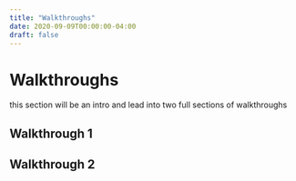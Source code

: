 ```yaml
---
title: "Walkthroughs"
date: 2020-09-09T00:00:00-04:00
draft: false
---
```


Walkthroughs
============

this section will be an intro and lead into two full sections of walkthroughs


Walkthrough 1
-------------

Walkthrough 2
-------------
